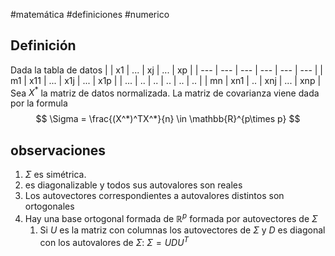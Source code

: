 #matemática #definiciones #numerico
## Definición
Dada la tabla de datos
|     | x1  | ... | xj  | ... | xp  |
| --- | --- | --- | --- | --- | --- |
| m1  | x11 | ... | x1j | ... | x1p |
| ... | ..  | ..  | ..  | ..  | ..  |
| mn  | xn1 | ..  | xnj | ... | xnp |
Sea $X^*$ la matriz de datos normalizada. La matriz de covarianza viene dada por la formula
$$
\Sigma = \frac{(X^*)^TX^*}{n} \in \mathbb{R}^{p\times p}
$$

## observaciones
1. $\Sigma$ es simétrica.
2. es diagonalizable y todos sus autovalores son reales
3. Los autovectores correspondientes a autovalores distintos son ortogonales
4. Hay una base ortogonal formada de $\mathbb{R}^p$ formada por autovectores de $\Sigma$
	1. Si $U$ es la matriz con columnas los autovectores de $\Sigma$ y $D$ es diagonal con los autovalores de $\Sigma$: $\Sigma=UDU^T$